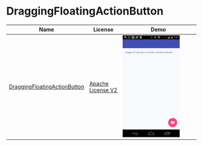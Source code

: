 DraggingFloatingActionButton
======================
Name | License | Demo
--- | --- | ---
[DraggingFloatingActionButton](https://github.com/djalmaafilho/DraggingFloatingActionButton) | [Apache License V2](https://www.apache.org/licenses/LICENSE-2.0) | <img src="demo.gif" width="80%">
